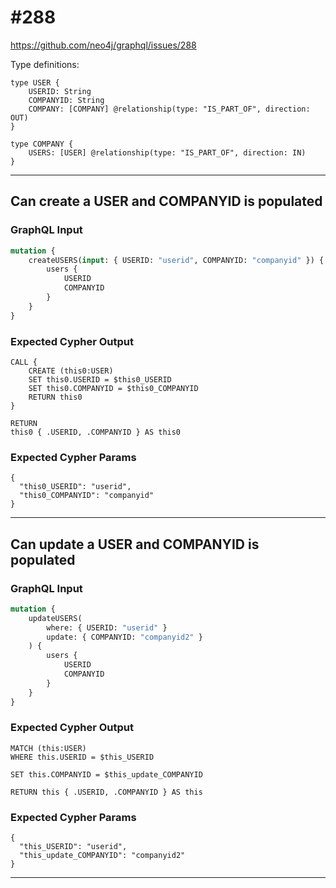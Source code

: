 # #288

<https://github.com/neo4j/graphql/issues/288>

Type definitions:

```schema
type USER {
    USERID: String
    COMPANYID: String
    COMPANY: [COMPANY] @relationship(type: "IS_PART_OF", direction: OUT)
}

type COMPANY {
    USERS: [USER] @relationship(type: "IS_PART_OF", direction: IN)
}
```

---

## Can create a USER and COMPANYID is populated

### GraphQL Input

```graphql
mutation {
    createUSERS(input: { USERID: "userid", COMPANYID: "companyid" }) {
        users {
            USERID
            COMPANYID
        }
    }
}
```

### Expected Cypher Output

```cypher
CALL {
    CREATE (this0:USER)
    SET this0.USERID = $this0_USERID
    SET this0.COMPANYID = $this0_COMPANYID
    RETURN this0
}

RETURN
this0 { .USERID, .COMPANYID } AS this0
```

### Expected Cypher Params

```cypher-params
{
  "this0_USERID": "userid",
  "this0_COMPANYID": "companyid"
}
```

---

## Can update a USER and COMPANYID is populated

### GraphQL Input

```graphql
mutation {
    updateUSERS(
        where: { USERID: "userid" }
        update: { COMPANYID: "companyid2" }
    ) {
        users {
            USERID
            COMPANYID
        }
    }
}
```

### Expected Cypher Output

```cypher
MATCH (this:USER)
WHERE this.USERID = $this_USERID

SET this.COMPANYID = $this_update_COMPANYID

RETURN this { .USERID, .COMPANYID } AS this
```

### Expected Cypher Params

```cypher-params
{
  "this_USERID": "userid",
  "this_update_COMPANYID": "companyid2"
}
```

---
